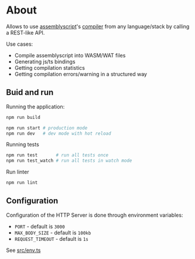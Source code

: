 
# About

Allows to use [assemblyscript](https://www.assemblyscript.org/)'s [compiler](https://www.assemblyscript.org/compiler.html) from any language/stack by calling a REST-like API.

Use cases:
- Compile assemblyscript into WASM/WAT files
- Generating js/ts bindings
- Getting compilation statistics
- Getting compilation errors/warning in a structured way

## Buid and run

Running the application:
```bash
npm run build

npm run start # production mode
npm run dev   # dev mode with hot reload
```

Running tests
```bash
npm run test       # run all tests once
npm run test_watch # run all tests in watch mode
```

Run linter
```bash
npm run lint
```

## Configuration

Configuration of the HTTP Server is done through environment variables:
- `PORT` - default is `3000`
- `MAX_BODY_SIZE` - default is `100kb`
- `REQUEST_TIMEOUT` - default is `1s`

See [src/env.ts](https://github.com/vladexpr/asmscriptapi/blob/main/src/env.ts)
